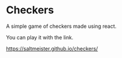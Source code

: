 # Checkers

A simple game of checkers made using react.

You can play it with the link.

https://saltmeister.github.io/checkers/
